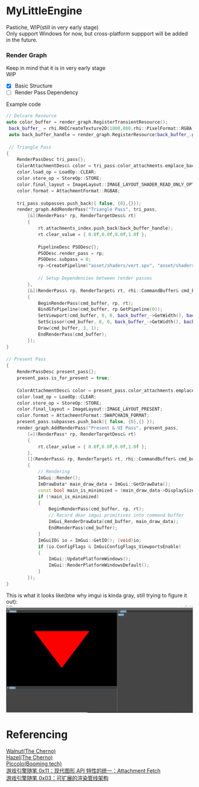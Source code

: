 # MyLittleEngine
Pastiche, WIP(still in very early stage)  
Only support Windows for now, but cross-platform suppport will be added in the future.

### Render Graph
Keep in mind that it is in very early stage  
WIP
- [x] Basic Structure
- [ ] Render Pass Dependency

Example code  
```C++
// Delcare Resource
auto color_buffer = render_graph.RegisterTransientResource();
 back_buffer_ = rhi.RHICreateTexture2D(1000,800,rhi::PixelFormat::RGBA);
 auto back_buffer_handle = render_graph.RegisterResource(back_buffer_.get());

 // Triangle Pass
{
	RenderPassDesc tri_pass{};
	ColorAttachmentDesc& color = tri_pass.color_attachments.emplace_back();
	color.load_op = LoadOp::CLEAR;
	color.store_op = StoreOp::STORE;
	color.final_layout = ImageLayout::IMAGE_LAYOUT_SHADER_READ_ONLY_OPTIMAL;
	color.format = AttachmentFormat::RGBA8;

	tri_pass.subpasses.push_back({ false, {0},{}});
	render_graph.AddRenderPass("Triangle Pass", tri_pass,
		[&](RenderPass* rp, RenderTargetDesc& rt)
		{
			rt.attachments_index.push_back(back_buffer_handle);
			rt.clear_value = { 0.0f,0.0f,0.0f,1.0f };

			PipelineDesc PSODesc{};
			PSODesc.render_pass = rp;
			PSODesc.subpass = 0;
			rp->CreatePipeline("asset/shaders/vert.spv", "asset/shaders/frag.spv", PSODesc);

			// Setup Dependencies between render passes
		},
		[&](RenderPass& rp, RenderTarget& rt, rhi::CommandBuffer& cmd_buffer)
		{
			BeginRenderPass(cmd_buffer, rp, rt);
			BindGfxPipeline(cmd_buffer, rp.GetPipeline(0));
			SetViewport(cmd_buffer, 0, 0, back_buffer_->GetWidth(), back_buffer_->GetHeight());
			SetScissor(cmd_buffer, 0, 0, back_buffer_->GetWidth(), back_buffer_->GetHeight());
			Draw(cmd_buffer, 3, 1);
			EndRenderPass(cmd_buffer);
		});
}

// Present Pass
{
	RenderPassDesc present_pass{};
	present_pass.is_for_present = true;

	ColorAttachmentDesc& color = present_pass.color_attachments.emplace_back();
	color.load_op = LoadOp::CLEAR;
	color.store_op = StoreOp::STORE;
	color.final_layout = ImageLayout::IMAGE_LAYOUT_PRESENT;
	color.format = AttachmentFormat::SWAPCHAIN_FORMAT;
	present_pass.subpasses.push_back({ false, {0},{} });
	render_graph.AddRenderPass("Present & UI Pass", present_pass,
		[=](RenderPass* rp, RenderTargetDesc& rt)
		{
			rt.clear_value = { 0.0f,0.0f,0.0f,1.0f };
		},
		[](RenderPass& rp, RenderTarget& rt, rhi::CommandBuffer& cmd_buffer)
		{
			// Rendering
			ImGui::Render();
			ImDrawData* main_draw_data = ImGui::GetDrawData();
			const bool main_is_minimized = (main_draw_data->DisplaySize.x <= 0.0f || main_draw_data->DisplaySize.y <= 0.0f);
			if (!main_is_minimized)
			{
				BeginRenderPass(cmd_buffer, rp, rt);
				// Record dear imgui primitives into command buffer
				ImGui_RenderDrawData(cmd_buffer, main_draw_data);
				EndRenderPass(cmd_buffer);
			}
			ImGuiIO& io = ImGui::GetIO(); (void)io;
			if (io.ConfigFlags & ImGuiConfigFlags_ViewportsEnable)
			{
				ImGui::UpdatePlatformWindows();
				ImGui::RenderPlatformWindowsDefault();
			}
		});
}
```
This is what it looks like(btw why imgui is kinda gray, still trying to figure it out): 
![Just a test](/Docs/Pictures/wip.PNG)

# Referencing
[Walnut(The Cherno)](https://github.com/TheCherno/Walnut)  
[Hazel(The Cherno)](https://github.com/TheCherno/Hazel)  
[Piccolo(Booming tech)](https://github.com/BoomingTech/Piccolo)   
[游戏引擎随笔 0x11：现代图形 API 特性的统一：Attachment Fetch](https://zhuanlan.zhihu.com/p/131392827)  
[游戏引擎随笔 0x03：可扩展的渲染管线架构](https://zhuanlan.zhihu.com/p/70668533)